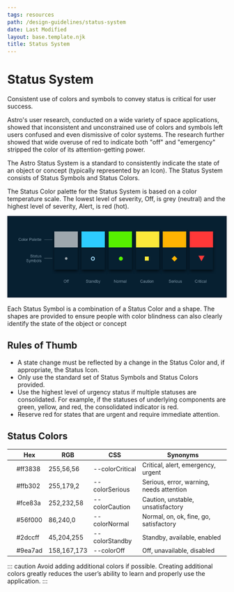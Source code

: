 ```yaml
---
tags: resources
path: /design-guidelines/status-system
date: Last Modified
layout: base.template.njk
title: Status System
---
```


# Status System

Consistent use of colors and symbols to convey status is critical for user success.

Astro's user research, conducted on a wide variety of space applications, showed that inconsistent and unconstrained use of colors and symbols left users confused and even dismissive of color systems. The research further showed that wide overuse of red to indicate both "off" and "emergency" stripped the color of its attention-getting power.

The Astro Status System is a standard to consistently indicate the state of an object or concept (typically represented by an Icon). The Status System consists of Status Symbols and Status Colors.

The Status Color palette for the Status System is based on a color temperature scale. The lowest level of severity, Off, is grey (neutral) and the highest level of severity, Alert, is red (hot).

![Timeline navigation sample app layout](../img/design-guidelines/status-system-fundamentals.png)

Each Status Symbol is a combination of a Status Color and a shape. The shapes are provided to ensure people with color blindness can also clearly identify the state of the object or concept

## Rules of Thumb

- A state change must be reflected by a change in the Status Color and, if appropriate, the Status Icon.
- Only use the standard set of Status Symbols and Status Colors provided.
- Use the highest level of urgency status if multiple statuses are consolidated. For example, if the statuses of underlying components are green, yellow, and red, the consolidated indicator is red.
- Reserve red for states that are urgent and require immediate attention.

## Status Colors

|     | Hex     | RGB         | CSS             | Synonyms                                 |
| --- | ------- | ----------- | --------------- | ---------------------------------------- |
|     | #ff3838 | 255,56,56   | --colorCritical | Critical, alert, emergency, urgent       |
|     | #ffb302 | 255,179,2   | --colorSerious  | Serious, error, warning, needs attention |
|     | #fce83a | 252,232,58  | --colorCaution  | Caution, unstable, unsatisfactory        |
|     | #56f000 | 86,240,0    | --colorNormal   | Normal, on, ok, fine, go, satisfactory   |
|     | #2dccff | 45,204,255  | --colorStandby  | Standby, available, enabled              |
|     | #9ea7ad | 158,167,173 | --colorOff      | Off, unavailable, disabled               |

::: caution
Avoid adding additional colors if possible. Creating additional colors greatly reduces the user’s ability to learn and properly use the application.
:::

